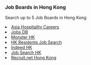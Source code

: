 <div class="card mb-3">
<h3 class="card-title">Job Boards in Hong Kong</h3>
 <p>Search up to 5 Job Boards in Hong Kong</p>
<div class="list-group"> 
<li class="list-group-item"><a href="https://www.asiahospitalitycareers.com/">Asia Hospitality Careers</a></li>
<li class="list-group-item"><a href="http://hk.jobsdb.com/hk">Jobs DB</a></li>
<li class="list-group-item"><a href="http://www.monster.com.hk/">Monster HK</a></li>
<li class="list-group-item"><a href=" http://www.gov.hk/en/residents/employment/jobsearch/">HK Residents Job Search</a></li>
<li class="list-group-item"><a href="http://www.indeed.hk/">Indeed HK</a></li>
<li class="list-group-item"><a href="http://www.jobsearch.hk/">Job Search HK</a></li>
<li class="list-group-item"><a href="http://hongkong.recruit.net/">Recruit.net Hong Kong</a></li>
</div>
</div>
